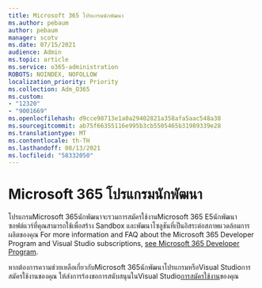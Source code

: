 ```yaml
---
title: Microsoft 365 โปรแกรมนักพัฒนา
ms.author: pebaum
author: pebaum
manager: scotv
ms.date: 07/15/2021
audience: Admin
ms.topic: article
ms.service: o365-administration
ROBOTS: NOINDEX, NOFOLLOW
localization_priority: Priority
ms.collection: Adm_O365
ms.custom:
- "12320"
- "9001669"
ms.openlocfilehash: d9cce98713e1a0a29402821a358afa5aac548a38
ms.sourcegitcommit: ab75f66355116e995b3cb5505465b31989339e28
ms.translationtype: MT
ms.contentlocale: th-TH
ms.lasthandoff: 08/13/2021
ms.locfileid: "58332050"
---
```

# <a name="microsoft-365-developer-program"></a>Microsoft 365 โปรแกรมนักพัฒนา

โปรแกรมMicrosoft 365นักพัฒนาจะรวมการสมัครใช้งานMicrosoft 365 E5นักพัฒนาซอฟต์แวร์ที่คุณสามารถใช้เพื่อสร้าง Sandbox และพัฒนาโซลูชันที่เป็นอิสระต่อสภาพแวดล้อมการผลิตของคุณ For more information and FAQ about the Microsoft 365 Developer Program and Visual Studio subscriptions, [see Microsoft 365 Developer Program](https://docs.microsoft.com/office/developer-program/microsoft-365-developer-program).

หากต้องการความช่วยเหลือเกี่ยวกับMicrosoft 365นักพัฒนาโปรแกรมหรือVisual Studioการสมัครใช้งานของคุณ ให้ส่งการร้องขอการสนับสนุนในVisual Studio[การสมัครใช้งาน](https://visualstudio.microsoft.com/subscriptions/support/)ของคุณ